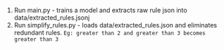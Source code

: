 1. Run main.py - trains a model and extracts raw rule json into data/extracted_rules.jsonj
2. Run simplify_rules.py - loads data/extracted_rules.json and eliminates redundant rules. `Eg: greater than 2 and greater than 3 becomes greater than 3` 
